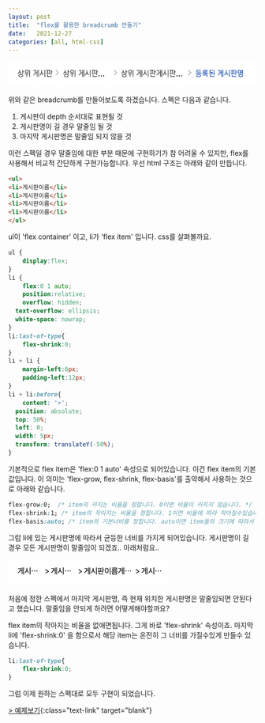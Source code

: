 ```yaml
---
layout: post
title:  "flex를 활용한 breadcrumb 만들기"
date:   2021-12-27
categories: [all, html-css]
---
```


![Demo Image](/assets/20211227-img1.png)

위와 같은 breadcrumb를 만들어보도록 하겠습니다.
스펙은 다음과 같습니다.

1) 게시판이 depth 순서대로 표현될 것
2) 게시판명이 길 경우 말줄임 될 것
3) 마지막 게시판명은 말줄임 되지 않을 것

이런 스펙일 경우 말줄임에 대한 부분 때문에 구현하기가 참 어려울 수 있지만,
flex를 사용해서 비교적 간단하게 구현가능합니다.
우선 html 구조는 아래와 같이 만듭니다.

```html
<ul>
<li>게시판이름</li>
<li>게시판이름</li>
<li>게시판이름</li>
<li>게시판이름</li>
</ul>
```

ul이 'flex container' 이고, li가 'flex item' 입니다.
css를 살펴볼까요.

```css
ul {
	display:flex;
}
li {
	flex:0 1 auto;
	position:relative;
	overflow: hidden;
  text-overflow: ellipsis;
  white-space: nowrap;
}
li:last-of-type{
	flex-shrink:0;
}
li + li {
	margin-left:6px;
	padding-left:12px;
}
li + li:before{
	content: '>';
  position: absolute;
  top: 50%;
  left: 0;
  width: 5px;
  transform: translateY(-50%);
}
```

기본적으로 flex item은 'flex:0 1 auto' 속성으로 되어있습니다. 이건 flex  item의 기본값입니다.
이 의미는 'flex-grow, flex-shrink, flex-basis'를 출약해서 사용하는 것으로 아래와 같습니다.

```css
flex-grow:0;  /* item의 커지는 비율을 정합니다. 0이면 비율이 커지지 않습니다. */
flex-shrink:1; /* item의 작아지는 비율을 정합니다. 1이면 비율에 따라 작아질수있습니다. */
flex-basis:auto; /* item의 기본너비를 정합니다. auto이면 item들의 크기에 따라서 유동적으로 변합니다. */
```

그럼 li에 있는 게시판명에 따라서 균등한 너비를 가지게 되어있습니다.
게시판명이 길 경우 모든 게시판명이 말줄임이 되겠죠.. 아래처럼요..

![Demo Image](/assets/20211227-img2.png)

처음에 정한 스펙에서 마지막 게시판명, 즉 현재 위치한 게시판명은 말줄임되면 안된다고 했습니다.
말줄임을 안되게 하려면 어떻게해야할까요?

flex item의 작아지는 비율을 없애면됩니다. 그게 바로 'flex-shrink' 속성이죠.
마지막 li에 'flex-shrink:0' 을 함으로서 해당 item는 온전히 그 너비를 가질수있게 만들수 있습니다.

```css
li:last-of-type{
	flex-shrink:0;
}
```

그럼 이제 원하는 스펙대로 모두 구현이 되었습니다.

[> 예제보기](https://codepen.io/niizguy/pen/rNGpaog){:class="text-link" target="blank"}